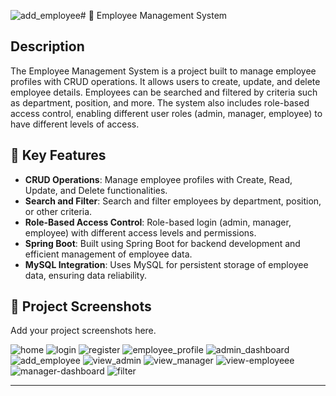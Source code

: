 ![add_employee](https://github.com/user-attachments/assets/b148c03c-c870-4838-ad7d-d2b59ac1b1aa)# 📂 Employee Management System

## Description
The Employee Management System is a project built to manage employee profiles with CRUD operations. It allows users to create, update, and delete employee details. Employees can be searched and filtered by criteria such as department, position, and more. The system also includes role-based access control, enabling different user roles (admin, manager, employee) to have different levels of access.

## 🔑 Key Features
- **CRUD Operations**: Manage employee profiles with Create, Read, Update, and Delete functionalities.
- **Search and Filter**: Search and filter employees by department, position, or other criteria.
- **Role-Based Access Control**: Role-based login (admin, manager, employee) with different access levels and permissions.
- **Spring Boot**: Built using Spring Boot for backend development and efficient management of employee data.
- **MySQL Integration**: Uses MySQL for persistent storage of employee data, ensuring data reliability.

## 📸 Project Screenshots
Add your project screenshots here.

![home](https://github.com/user-attachments/assets/68357372-282c-49c7-a089-bd389fea410b)
![login](https://github.com/user-attachments/assets/a7c8c579-92f6-4952-93be-956e60bf851a)
![register](https://github.com/user-attachments/assets/09824e9c-a68c-4b93-bc1f-8d77124660a3)
![employee_profile](https://github.com/user-attachments/assets/0ca86fd4-057b-46dc-9052-a1d17fd63229)
![admin_dashboard](https://github.com/user-attachments/assets/93cbec4f-cb05-49ff-b9ef-a35e12986bd8)
![add_employee](https://github.com/user-attachments/assets/27d525ad-475c-42be-816b-d6b11cf594b8)
![view_admin](https://github.com/user-attachments/assets/4187e000-5204-4372-856b-fe2803e8f297)
![view_manager](https://github.com/user-attachments/assets/d91d9f72-1f49-44c1-abba-c021a7218d80)
![view-employeee](https://github.com/user-attachments/assets/eda49bed-e1a4-4fc3-a665-f073565a88ed)
![manager-dashboard](https://github.com/user-attachments/assets/63fa0c06-c4e4-492b-9945-44c2e6854120)
![filter](https://github.com/user-attachments/assets/7d8a1049-23b9-4cb1-a40b-2c35f3d343ed)


---

